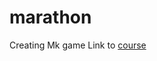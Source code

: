 # marathon
Creating Mk game Link to [course](https://it-course.online/course/jsmarathon-mortal-kombat/)
